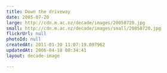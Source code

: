 ```yaml
---
title: Down the driveway
date: 2005-07-20
large: http://cdn.m.ac.nz/decade/images/20050720.jpg
small: http://cdn.m.ac.nz/decade/images/small/20050720.jpg
flickrUrl: null
photoId: null
createdAt: 2011-01-30 11:07:19.097962
updatedAt: 2006-04-18 00:34:41
layout: decade-image

---
```


